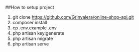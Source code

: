 ##How to setup project

1. git clone https://github.com/Grinvalera/online-shop-api.git
2. composer install
3. cp .env.example .env
4. php artisan key:generate
5. php artisan migrate
6. php artisan serve
